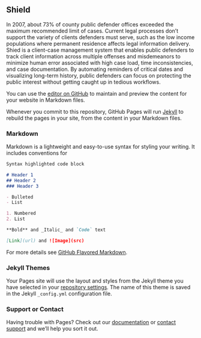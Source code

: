 ## Shield
In 2007, about 73% of county public defender offices exceeded the maximum recommended limit of cases. Current legal processes don’t support the variety of clients defenders must serve, such as the low income populations where permanent residence affects legal information delivery. Shied is a client-case management system that enables public defenders to track client information across multiple offenses and misdemeanors to minimize human error associated with high case load, time inconsistencies, and case documentation. By automating reminders of critical dates and visualizing long-term history, public defenders can focus on protecting the public interest without getting caught up in tedious workflows.

You can use the [editor on GitHub](https://github.com/EugeniaYxy/exy.github.io/edit/master/README.md) to maintain and preview the content for your website in Markdown files.

Whenever you commit to this repository, GitHub Pages will run [Jekyll](https://jekyllrb.com/) to rebuild the pages in your site, from the content in your Markdown files.

### Markdown

Markdown is a lightweight and easy-to-use syntax for styling your writing. It includes conventions for

```markdown
Syntax highlighted code block

# Header 1
## Header 2
### Header 3

- Bulleted
- List

1. Numbered
2. List

**Bold** and _Italic_ and `Code` text

[Link](url) and ![Image](src)
```

For more details see [GitHub Flavored Markdown](https://guides.github.com/features/mastering-markdown/).

### Jekyll Themes

Your Pages site will use the layout and styles from the Jekyll theme you have selected in your [repository settings](https://github.com/EugeniaYxy/exy.github.io/settings). The name of this theme is saved in the Jekyll `_config.yml` configuration file.

### Support or Contact

Having trouble with Pages? Check out our [documentation](https://help.github.com/categories/github-pages-basics/) or [contact support](https://github.com/contact) and we’ll help you sort it out.
